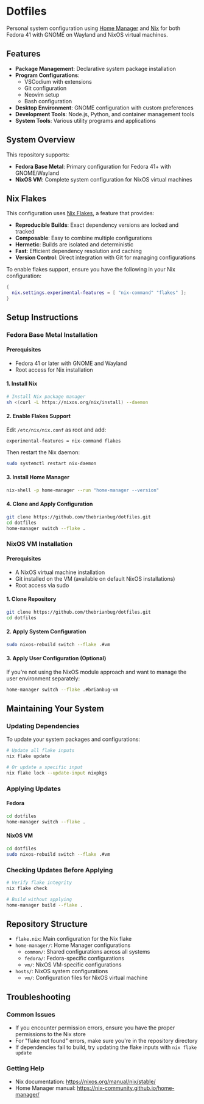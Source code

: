 # Dotfiles

Personal system configuration using [Home Manager](https://nix-community.github.io/home-manager/) and [Nix](https://nixos.org/) for both Fedora 41 with GNOME on Wayland and NixOS virtual machines.

## Features

- **Package Management**: Declarative system package installation
- **Program Configurations**:
  - VSCodium with extensions
  - Git configuration
  - Neovim setup
  - Bash configuration
- **Desktop Environment**: GNOME configuration with custom preferences
- **Development Tools**: Node.js, Python, and container management tools
- **System Tools**: Various utility programs and applications

## System Overview

This repository supports:

- **Fedora Base Metal**: Primary configuration for Fedora 41+ with GNOME/Wayland
- **NixOS VM**: Complete system configuration for NixOS virtual machines

## Nix Flakes

This configuration uses [Nix Flakes](https://nixos.wiki/wiki/Flakes), a feature that provides:

- **Reproducible Builds**: Exact dependency versions are locked and tracked
- **Composable**: Easy to combine multiple configurations
- **Hermetic**: Builds are isolated and deterministic
- **Fast**: Efficient dependency resolution and caching
- **Version Control**: Direct integration with Git for managing configurations

To enable flakes support, ensure you have the following in your Nix configuration:

```nix
{
  nix.settings.experimental-features = [ "nix-command" "flakes" ];
}
```

## Setup Instructions

### Fedora Base Metal Installation

#### Prerequisites

- Fedora 41 or later with GNOME and Wayland
- Root access for Nix installation

#### 1. Install Nix

```bash
# Install Nix package manager
sh <(curl -L https://nixos.org/nix/install) --daemon
```

#### 2. Enable Flakes Support

Edit `/etc/nix/nix.conf` as root and add:

```
experimental-features = nix-command flakes
```

Then restart the Nix daemon:

```bash
sudo systemctl restart nix-daemon
```

#### 3. Install Home Manager

```bash
nix-shell -p home-manager --run "home-manager --version"
```

#### 4. Clone and Apply Configuration

```bash
git clone https://github.com/thebrianbug/dotfiles.git
cd dotfiles
home-manager switch --flake .
```

### NixOS VM Installation

#### Prerequisites

- A NixOS virtual machine installation
- Git installed on the VM (available on default NixOS installations)
- Root access via sudo

#### 1. Clone Repository

```bash
git clone https://github.com/thebrianbug/dotfiles.git
cd dotfiles
```

#### 2. Apply System Configuration

```bash
sudo nixos-rebuild switch --flake .#vm
```

#### 3. Apply User Configuration (Optional)

If you're not using the NixOS module approach and want to manage the user environment separately:

```bash
home-manager switch --flake .#brianbug-vm
```

## Maintaining Your System

### Updating Dependencies

To update your system packages and configurations:

```bash
# Update all flake inputs
nix flake update

# Or update a specific input
nix flake lock --update-input nixpkgs
```

### Applying Updates

#### Fedora

```bash
cd dotfiles
home-manager switch --flake .
```

#### NixOS VM

```bash
cd dotfiles
sudo nixos-rebuild switch --flake .#vm
```

### Checking Updates Before Applying

```bash
# Verify flake integrity
nix flake check

# Build without applying
home-manager build --flake .
```

## Repository Structure

- `flake.nix`: Main configuration for the Nix flake
- `home-manager/`: Home Manager configurations
  - `common/`: Shared configurations across all systems
  - `fedora/`: Fedora-specific configurations
  - `vm/`: NixOS VM-specific configurations
- `hosts/`: NixOS system configurations
  - `vm/`: Configuration files for NixOS virtual machine

## Troubleshooting

### Common Issues

- If you encounter permission errors, ensure you have the proper permissions to the Nix store
- For "flake not found" errors, make sure you're in the repository directory
- If dependencies fail to build, try updating the flake inputs with `nix flake update`

### Getting Help

- Nix documentation: https://nixos.org/manual/nix/stable/
- Home Manager manual: https://nix-community.github.io/home-manager/
